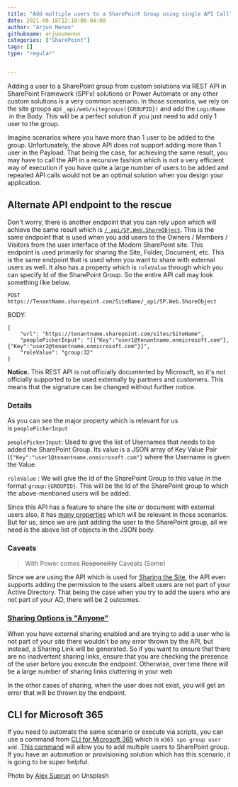 ```yaml
---
title: "Add multiple users to a SharePoint Group using single API Call"
date: 2021-08-18T12:10:00-04:00
author: "Arjun Menon"
githubname: arjunumenon
categories: ["SharePoint"]
tags: []
type: "regular"


---
```


Adding a user to a SharePoint group from custom solutions via REST API
in SharePoint Framework (SPFx) solutions or Power Automate or any other
custom solutions is a very common scenario. In those scenarios, we rely
on the site groups
api `_api/web/sitegroups({GROUPID})` and add the `LoginName`
 in the Body. This will be a perfect solution if you
just need to add only 1 user to the group.

Imagine scenarios where you have more than 1 user to be added to the
group. Unfortunately, the above API does not support adding more than 1
user in the Payload. That being the case, for achieving the same result,
you may have to call the API in a recursive fashion which is not a very
efficient way of execution if you have quite a large number of users to
be added and repeated API calls would not be an optimal solution when
you design your application.

## Alternate API endpoint to the rescue

Don't worry, there is another endpoint that you can rely upon which will
achieve the same result which
is [`/_api/SP.Web.ShareObject`](https://docs.microsoft.com/en-us/dotnet/api/microsoft.sharepoint.client.web.shareobject?view=sharepoint-csom).
This is the same endpoint that is used when you add users to the Owners
/ Members / Visitors from the user interface of the Modern SharePoint
site. This endpoint is used primarily for sharing the Site, Folder,
Document, etc. This is the same endpoint that is used when you want to
share with external users as well. It also has a property which
is `roleValue` through which you
can specify Id of the SharePoint Group. So the entire API call may look
something like below.


`POST https://TenantName.sharepoint.com/SiteName/_api/SP.Web.ShareObject`

BODY:

```
{
    "url": "https://tenantname.sharepoint.com/sites/SiteName",
    "peoplePickerInput": "[{"Key":"user1@tenantname.onmicrosoft.com"},{"Key":"user2@tenantname.onmicrosoft.com"}]",
    "roleValue": "group:32"
}
```

**Notice.** This REST API is not officially documented by Microsoft, so
it's not officially supported to be used externally by partners and
customers. This means that the signature can be changed without further
notice.

### Details

As you can see the major property which is relevant for us
is `peoplePickerInput`


`peoplePickerInput`: Used to
give the list of Usernames that needs to be added the SharePoint Group.
Its value is a JSON array of Key Value Pair
(`{"Key":"user1@tenantname.onmicrosoft.com"}` where the Username is given the Value.

`roleValue` : We will give the
Id of the SharePoint Group to this value in the
format `group:{GROUPID}`. This
will be the Id of the SharePoint group to which the above-mentioned
users will be added.

Since this API has a feature to share the site or document with external
users also, it has [many
properties](https://docs.microsoft.com/en-us/dotnet/api/microsoft.sharepoint.client.web.shareobject?view=sharepoint-csom#parameters) which
will be relevant in those scenarios. But for us, since we are just
adding the user to the SharePoint group, all we need is the above list
of objects in the JSON body.

### Caveats

> With Power comes ~~Responsility~~ Caveats (Some)

Since we are using the API which is used for [Sharing the
Site](https://support.microsoft.com/en-us/office/share-a-site-958771a8-d041-4eb8-b51c-afea2eae3658),
the API even supports adding the permission to the users albeit users
are not part of your Active Directory. That being the case when you try
to add the users who are not part of your AD, there will be 2 outcomes.

### [Sharing Options is "Anyone"](https://docs.microsoft.com/en-us/sharepoint/change-external-sharing-site#which-option-to-select)

When you have external sharing enabled and are trying to add a user who
is not part of your site there wouldn't be any error thrown by the API,
but instead, a Sharing Link will be generated. So if you want to ensure
that there are no inadvertent sharing links, ensure that you are
checking the presence of the user before you execute the endpoint.
Otherwise, over time there will be a large number of sharing links
cluttering in your web

In the other cases of sharing, when the user does not exist, you will
get an error that will be thrown by the endpoint.

## CLI for Microsoft 365

If you need to automate the same scenario or execute via scripts, you
can use a command from [CLI for Microsoft
365](https://pnp.github.io/cli-microsoft365/) which
is `m365 spo group user add`. [This
command](https://pnp.github.io/cli-microsoft365/cmd/spo/group/group-user-add/) will
allow you to add multiple users to SharePoint group. If you have an
automation or provisioning solution which has this scenario, it is going
to be super helpful.

Photo by [Alex Suprun](https://unsplash.com/@sooprun) on Unsplash

